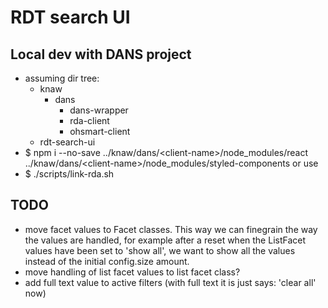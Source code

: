 # RDT search UI

## Local dev with DANS project
- assuming dir tree:
    - knaw
        - dans
            - dans-wrapper
            - rda-client
            - ohsmart-client
    - rdt-search-ui
- $ npm i --no-save ../knaw/dans/\<client-name\>/node_modules/react ../knaw/dans/\<client-name\>/node_modules/styled-components
or use
- $ ./scripts/link-rda.sh

## TODO
- move facet values to Facet classes. This way we can finegrain the way the values are handled, for example after a reset when the ListFacet values have been set to 'show all', we want to show all the values instead of the initial config.size amount.
- move handling of list facet values to list facet class?
- add full text value to active filters (with full text it is just says: 'clear all' now)
